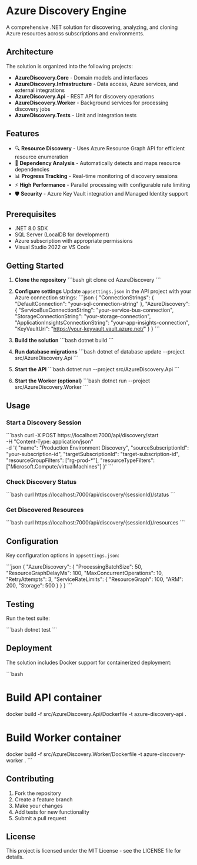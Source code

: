 # Azure Discovery Engine

A comprehensive .NET solution for discovering, analyzing, and cloning Azure resources across subscriptions and environments.

## Architecture

The solution is organized into the following projects:

- **AzureDiscovery.Core** - Domain models and interfaces
- **AzureDiscovery.Infrastructure** - Data access, Azure services, and external integrations
- **AzureDiscovery.Api** - REST API for discovery operations
- **AzureDiscovery.Worker** - Background services for processing discovery jobs
- **AzureDiscovery.Tests** - Unit and integration tests

## Features

- 🔍 **Resource Discovery** - Uses Azure Resource Graph API for efficient resource enumeration
- 🔗 **Dependency Analysis** - Automatically detects and maps resource dependencies
- 📊 **Progress Tracking** - Real-time monitoring of discovery sessions
- ⚡ **High Performance** - Parallel processing with configurable rate limiting
- 🛡️ **Security** - Azure Key Vault integration and Managed Identity support

## Prerequisites

- .NET 8.0 SDK
- SQL Server (LocalDB for development)
- Azure subscription with appropriate permissions
- Visual Studio 2022 or VS Code

## Getting Started

1. **Clone the repository**
   \`\`\`bash
   git clone <repository-url>
   cd AzureDiscovery
   \`\`\`

2. **Configure settings**
   Update `appsettings.json` in the API project with your Azure connection strings:
   \`\`\`json
   {
     "ConnectionStrings": {
       "DefaultConnection": "your-sql-connection-string"
     },
     "AzureDiscovery": {
       "ServiceBusConnectionString": "your-service-bus-connection",
       "StorageConnectionString": "your-storage-connection",
       "ApplicationInsightsConnectionString": "your-app-insights-connection",
       "KeyVaultUrl": "https://your-keyvault.vault.azure.net/"
     }
   }
   \`\`\`

3. **Build the solution**
   \`\`\`bash
   dotnet build
   \`\`\`

4. **Run database migrations**
   \`\`\`bash
   dotnet ef database update --project src/AzureDiscovery.Api
   \`\`\`

5. **Start the API**
   \`\`\`bash
   dotnet run --project src/AzureDiscovery.Api
   \`\`\`

6. **Start the Worker (optional)**
   \`\`\`bash
   dotnet run --project src/AzureDiscovery.Worker
   \`\`\`

## Usage

### Start a Discovery Session

\`\`\`bash
curl -X POST https://localhost:7000/api/discovery/start \
  -H "Content-Type: application/json" \
  -d '{
    "name": "Production Environment Discovery",
    "sourceSubscriptionId": "your-subscription-id",
    "targetSubscriptionId": "target-subscription-id",
    "resourceGroupFilters": ["rg-prod-*"],
    "resourceTypeFilters": ["Microsoft.Compute/virtualMachines"]
  }'
\`\`\`

### Check Discovery Status

\`\`\`bash
curl https://localhost:7000/api/discovery/{sessionId}/status
\`\`\`

### Get Discovered Resources

\`\`\`bash
curl https://localhost:7000/api/discovery/{sessionId}/resources
\`\`\`

## Configuration

Key configuration options in `appsettings.json`:

\`\`\`json
{
  "AzureDiscovery": {
    "ProcessingBatchSize": 50,
    "ResourceGraphDelayMs": 100,
    "MaxConcurrentOperations": 10,
    "RetryAttempts": 3,
    "ServiceRateLimits": {
      "ResourceGraph": 100,
      "ARM": 200,
      "Storage": 500
    }
  }
}
\`\`\`

## Testing

Run the test suite:

\`\`\`bash
dotnet test
\`\`\`

## Deployment

The solution includes Docker support for containerized deployment:

\`\`\`bash
# Build API container
docker build -f src/AzureDiscovery.Api/Dockerfile -t azure-discovery-api .

# Build Worker container
docker build -f src/AzureDiscovery.Worker/Dockerfile -t azure-discovery-worker .
\`\`\`

## Contributing

1. Fork the repository
2. Create a feature branch
3. Make your changes
4. Add tests for new functionality
5. Submit a pull request

## License

This project is licensed under the MIT License - see the LICENSE file for details.
